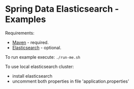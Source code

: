 # Spring Data Elasticsearch - Examples

Requirements:

 * [Maven](http://maven.apache.org/download.cgi) - required.
 * [Elasticsearch](http://www.elasticsearch.org/overview/elkdownloads) - optional.

To run example execute: ``` ./run-me.sh ```


To use local elasticsearch cluster:

* install elasticsearch 
* uncomment both properties in file 'application.properties'
 
 